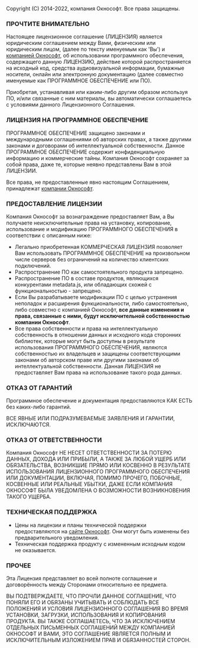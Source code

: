 Copyright (C) 2014-2022, компания Окнософт.
Все права защищены.

### ПРОЧТИТЕ ВНИМАТЕЛЬНО
Настоящее лицензионное соглашение (ЛИЦЕНЗИЯ) является юридическим соглашением между Вами, физическим или юридическим лицом, (далее по тексту именуемым как 'Вы') и [компанией Окнософт](http://www.oknosoft.ru), об использовании программного обеспечения, содержащего данную ЛИЦЕНЗИЮ, действие которой распространяется на исходный код, средства аудиовизуальной информации, бумажные носители, онлайн или электронную документацию (далее совместно именуемые как ПРОГРАММНОЕ ОБЕСПЕЧЕНИЕ или ПО).

Приобретая, устанавливая или каким-либо другим образом используя ПО, и/или связанные с ним материалы, вы автоматически соглашаетесь с условиями данного Лицензионного Соглашения.

### ЛИЦЕНЗИЯ НА ПРОГРАММНОЕ ОБЕСПЕЧЕНИЕ
ПРОГРАММНОЕ ОБЕСПЕЧЕНИЕ защищено законами и международными соглашениями об авторских правах, а также другими законами и договорами об интеллектуальной собственности. Данное ПРОГРАММНОЕ ОБЕСПЕЧЕНИЕ содержит конфиденциальную информацию и коммерческие тайны. Компания Окнософт сохраняет за собой права, даже те, которые неявно представлены Вам в этой ЛИЦЕНЗИИ.

Все права, не предоставленные явно настоящим Соглашением, принадлежат [компании Окнософт](http://www.oknosoft.ru).

### ПРЕДОСТАВЛЕНИЕ ЛИЦЕНЗИИ
Компания Окнософт за вознаграждение предоставляет Вам, а Вы получаете неисключительные права на установку, копирование, использование и модификацию ПРОГРАММНОГО ОБЕСПЕЧЕНИЯ в соответствии с описанным ниже:
- Легально приобретенная КОММЕРЧЕСКАЯ ЛИЦЕНЗИЯ позволяет Вам использовать ПРОГРАММНОЕ ОБЕСПЕЧЕНИЕ на произвольном числе серверов без ограничений на количество клиентских подключений.
- Распространение ПО как самостоятельного продукта запрещено.
- Распространение ПО в составе продуктов, являющихся конкурентами metadata.js, или обладающих схожей с функциональностью - запрещено.
- Если Вы разрабатываете модификации ПО с целью устранения неполадок и расширения функциональности, либо самостоятельно, либо совместно с компанией Окнософт, **все данные изменения и права, связанные с ними, будут исключительной собственностью компании Окнософт**.
- Все права собственности и права на интеллектуальную собственность в отношении данных и исходного кода сторонних библиотек, которые могут быть доступны в результате использования ПРОГРАММНОГО ОБЕСПЕЧЕНИЯ, являются собственностью их владельцев и защищены соответствующими законами об авторском праве или другими законами об интеллектуальной собственности. Данная ЛИЦЕНЗИЯ не предоставляет Вам права на использование такого рода данных.

### ОТКАЗ ОТ ГАРАНТИЙ
Программное обеспечение и документация предоставляются КАК ЕСТЬ без каких-либо гарантий.

ВСЕ ЯВНЫЕ ИЛИ ПОДРАЗУМЕВАЕМЫЕ ЗАЯВЛЕНИЯ И ГАРАНТИИ, ИСКЛЮЧАЮТСЯ.

### ОТКАЗ ОТ ОТВЕТСТВЕННОСТИ
Компания Окнософт НЕ НЕСЕТ ОТВЕТСТВЕННОСТИ ЗА ПОТЕРЮ ДАННЫХ, ДОХОДА ИЛИ ПРИБЫЛИ, А ТАКЖЕ ЗА ЛЮБОЙ УЩЕРБ ИЛИ ОБЯЗАТЕЛЬСТВА, ВОЗНИКШИЕ ПРЯМО ИЛИ КОСВЕННО В РЕЗУЛЬТАТЕ ИСПОЛЬЗОВАНИЯ ЛИЦЕНЗИОННОГО ПРОГРАММНОГО ОБЕСПЕЧЕНИЯ ИЛИ ДОКУМЕНТАЦИИ, ВКЛЮЧАЯ, ПОМИМО ПРОЧЕГО, ПОБОЧНЫЕ, КОСВЕННЫЕ ИЛИ РЕАЛЬНЫЕ УБЫТКИ, ДАЖЕ ЕСЛИ КОМПАНИЯ ОКНОСОФТ БЫЛА УВЕДОМЛЕНА О ВОЗМОЖНОСТИ ВОЗНИКНОВЕНИЯ ТАКОГО УЩЕРБА.

### ТЕХНИЧЕСКАЯ ПОДДЕРЖКА
- Цены на лицензии и планы технической поддержки предоставляются на [сайте Окнософт](http://www.oknosoft.ru/produkti.html). Они могут быть изменены без предварительного уведомления.
- Техническая поддержка продукту с измененным исходным кодом не оказывается.

### ПРОЧЕЕ
Эта Лицензия представляет во всей полноте соглашение и договорённость между Сторонами относительно ее предмета.

ВЫ ПОДТВЕРЖДАЕТЕ, ЧТО ПРОЧЛИ ДАННОЕ СОГЛАШЕНИЕ, ЧТО ПОНЯЛИ ЕГО И ОБЯЗАНЫ УЧИТЫВАТЬ И СОБЛЮДАТЬ ВСЕ ПОЛОЖЕНИЯ И УСЛОВИЯ ЛИЦЕНЗИОННОГО СОГЛАШЕНИЯ ВО ВРЕМЯ УСТАНОВКИ, ЗАГРУЗКИ, ИСПОЛЬЗОВАНИЯ И КОПИРОВАНИЯ ПРОДУКТА. ВЫ ТАКЖЕ СОГЛАШАЕТЕСЬ, ЧТО ЗА ИСКЛЮЧЕНИЕМ ОТДЕЛЬНЫХ ПИСЬМЕННЫХ СОГЛАШЕНИЙ МЕЖДУ КОМПАНИЕЙ ОКНОСОФТ И ВАМИ, ЭТО СОГЛАШЕНИЕ ЯВЛЯЕТСЯ ПОЛНЫМ И ИСКЛЮЧИТЕЛЬНЫМ ИЗЛОЖЕНИЕМ ПРАВ И ОБЯЗАННОСТЕЙ СТОРОН.
